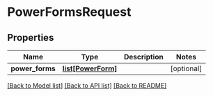 # PowerFormsRequest

## Properties
Name | Type | Description | Notes
------------ | ------------- | ------------- | -------------
**power_forms** | [**list[PowerForm]**](PowerForm.md) |  | [optional] 

[[Back to Model list]](../README.md#documentation-for-models) [[Back to API list]](../README.md#documentation-for-api-endpoints) [[Back to README]](../README.md)


